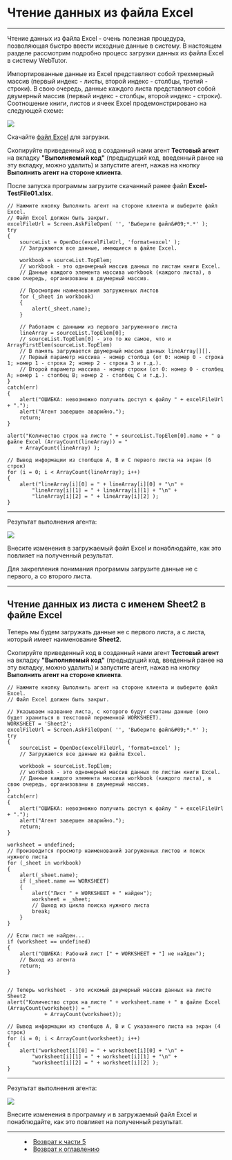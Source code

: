 # Чтение данных из файла Excel
***

Чтение данных из файла Excel - очень полезная процедура, позволяющая быстро ввести исходные данные в систему. В настоящем разделе рассмотрим подробно процесс загрузки данных из файла Excel в систему WebTutor.

Импортированные данные из Excel представляют собой трехмерный массив (первый индекс - листы, второй индекс - столбцы, третий - строки). В свою очередь, данные каждого листа представляют собой двумерный массив (первый индекс - столбцы, второй индекс - строки). Соотношение книги, листов и ячеек Excel продемонстрировано на следующей схеме: 

![](excel03.PNG)

Скачайте [файл Excel](Excel-TestFile01.xlsx) для загрузки.

Скопируйте приведенный код в созданный нами агент **Тестовый агент** на вкладку **"Выполняемый код"** (предыдущий код, введенный ранее на эту вкладку, можно удалить) и запустите агент, нажав на кнопку **Выполнить агент на стороне клиента**.

После запуска программы загрузите скачанный ранее файл **Excel-TestFile01.xlsx**.

    // Нажмите кнопку Выполнить агент на стороне клиента и выберите файл Excel.
    // Файл Excel должен быть закрыт.
    excelFileUrl = Screen.AskFileOpen( '', 'Выберите файл&#09;*.*' );
    try
    {
    	sourceList = OpenDoc(excelFileUrl, 'format=excel' );
     	// Загружаются все данные, имеющиеся в файле Excel.

     	workbook = sourceList.TopElem;
     	// workbook - это одномерный массив данных по листам книги Excel.
     	// Данные каждого элемента массива workbook (каждого листа), в свою очередь, организованы в двумерный массив.

     	// Просмотрим наименования загруженных листов
    	for (_sheet in workbook)
    	{
    		alert(_sheet.name);
     	}

    	// Работаем с данными из первого загруженного листа
    	lineArray = sourceList.TopElem[0];
     	// sourceList.TopElem[0] - это то же самое, что и ArrayFirstElem(sourceList.TopElem)
    	// В память загружается двумерный массив данных lineArray[][].
     	// Первый параметр массива - номер столбца (от 0: номер 0 - строка 1; номер 1 - строка 2; номер 2 - строка 3 и т.д.).
    	// Второй параметр массива - номер строки (от 0: номер 0 - столбец A; номер 1 - столбец B; номер 2 - столбец C и т.д.).
    }
    catch(err)
    {
    	alert("ОШИБКА: невозможно получить доступ к файлу " + excelFileUrl + ".");
    	alert("Агент завершен аварийно.");
    	return;
    } 

    alert("Количество строк на листе " + sourceList.TopElem[0].name + " в файле Excel (ArrayCount(lineArray)) = " 
		+ ArrayCount(lineArray) );

    // Вывод информации из столбцов A, B и С первого листа на экран (6 строк)
    for (i = 0; i < ArrayCount(lineArray); i++)
    {
    	alert("lineArray[i][0] = " + lineArray[i][0] + "\n" + 
    		"lineArray[i][1] = " + lineArray[i][1] + "\n" + 
    		"lineArray[i][2] = " + lineArray[i][2] );
    }

---

Результат выполнения агента:

![](excel01.PNG)

Внесите изменения в загружаемый файл Excel и понаблюдайте, как это повлияет на полученный результат.

Для закрепления понимания программы загрузите данные не с первого, а со второго листа.

---

## Чтение данных из листа с именем Sheet2 в файле Excel

Теперь мы будем загружать данные не с первого листа, а с листа, который имеет наименование **Sheet2**.

Скопируйте приведенный код в созданный нами агент **Тестовый агент** на вкладку **"Выполняемый код"** (предыдущий код, введенный ранее на эту вкладку, можно удалить) и запустите агент, нажав на кнопку **Выполнить агент на стороне клиента**.

	// Нажмите кнопку Выполнить агент на стороне клиента и выберите файл Excel.
	// Файл Excel должен быть закрыт.

	// Указываем название листа, с которого будут считаны данные (оно будет храниться в текстовой переменной WORKSHEET).
	WORKSHEET = 'Sheet2';
	excelFileUrl = Screen.AskFileOpen( '', 'Выберите файл&#09;*.*' );
	try
	{
		sourceList = OpenDoc(excelFileUrl, 'format=excel' );
		// Загружаются все данные из файла Excel.

		workbook = sourceList.TopElem;
		// workbook - это одномерный массив данных по листам книги Excel.
		// Данные каждого элемента массива workbook (каждого листа), в свою очередь, организованы в двумерный массив.
	}
	catch(err)
	{
		alert("ОШИБКА: невозможно получить доступ к файлу " + excelFileUrl + ".");
		alert("Агент завершен аварийно.");
		return;
	}

	worksheet = undefined;
	// Производится просмотр наименований загруженных листов и поиск нужного листа 
	for (_sheet in workbook)
	{
		alert(_sheet.name);
		if (_sheet.name == WORKSHEET)	
		{
			alert("Лист " + WORKSHEET + " найден");
			worksheet = _sheet;
			// Выход из цикла поиска нужного листа
			break;
		}
	}

	// Если лист не найден...
	if (worksheet == undefined)
	{
		alert("ОШИБКА: Рабочий лист [" + WORKSHEET + "] не найден");
		// Выход из агента
		return;
	}


	// Теперь worksheet - это искомый двумерный массив данных на листе Sheet2
	alert("Количество строк на листе " + worksheet.name + " в файле Excel (ArrayCount(worksheet)) = " 
        	    + ArrayCount(worksheet));

	// Вывод информации из столбцов A, B и С указанного листа на экран (4 строк)
	for (i = 0; i < ArrayCount(worksheet); i++)
	{
		alert("worksheet[i][0] = " + worksheet[i][0] + "\n" + 
			"worksheet[i][1] = " + worksheet[i][1] + "\n" + 
			"worksheet[i][2] = " + worksheet[i][2] );
	}


---

Результат выполнения агента:

![](excel02.PNG)

Внесите изменения в программу и в загружаемый файл Excel и понаблюдайте, как это повлияет на полученный результат.

***

<dd><li> <a href="5_practical_realization.md"> Возврат к части 5</a></dd>

<dd><li> <a href="README.md"> Возврат к оглавлению</a></dd>
